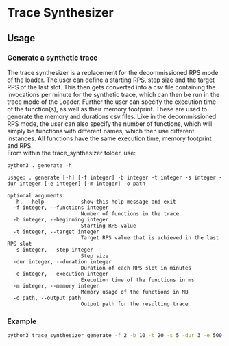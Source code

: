 # Trace Synthesizer

## Usage

### Generate a synthetic trace

The trace synthesizer is a replacement for the decommissioned RPS mode of the loader. The user can define a starting RPS, step size and the target RPS of the last slot. This then gets converted into a csv file containing the invocations per minute for the synthetic trace, which can then be run in the trace mode of the Loader. Further the user can specify the execution time of the function(s), as well as their memory footprint. These are used to generate the memory and durations csv files. Like in the decommissioned RPS mode, the user can also specify the number of functions, which will simply be functions with different names, which then use different instances. All functions have the same execution time, memory footprint and RPS.   
From within the trace_synthesizer folder, use:


```console
python3 . generate -h

usage: . generate [-h] [-f integer] -b integer -t integer -s integer -dur integer [-e integer] [-m integer] -o path

optional arguments:
  -h, --help            show this help message and exit
  -f integer, --functions integer
                        Number of functions in the trace
  -b integer, --beginning integer
                        Starting RPS value
  -t integer, --target integer
                        Target RPS value that is achieved in the last RPS slot
  -s integer, --step integer
                        Step size
  -dur integer, --duration integer
                        Duration of each RPS slot in minutes
  -e integer, --execution integer
                        Execution time of the functions in ms
  -m integer, --memory integer
                        Memory usage of the functions in MB
  -o path, --output path
                        Output path for the resulting trace
```



### Example

```bash
python3 trace_synthesizer generate -f 2 -b 10 -t 20 -s 5 -dur 3 -e 500 -m 350 -o example 
```

